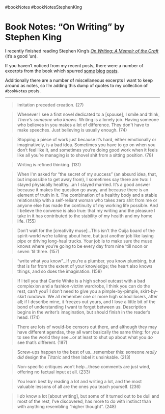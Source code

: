 #bookNotes #bookNotesStephenKing

# Book Notes: “On Writing” by Stephen King

I recently finished reading Stephen King’s [_On Writing: A Memoir of the Craft_](https://bookshop.org/books/on-writing-a-memoir-of-the-craft-9781982159375/9781982159375) (it’s a good ‘un).

If you haven’t noticed from my recent posts, there were a number of excerpts from the book which spurred [some](/2022/finding-stuff-to-write-about) [blog](/2022/my-office-space/) [posts](/2022/there-is-no-bar-but-having-one-is-good-too/).

Additionally there are a number of miscellaneous excerpts I want to keep around as notes, so I’m adding this dump of quotes to my collection of `#bookNotes` posts.

---

> Imitation preceded creation. (27)

> Whenever I see a first novel dedicated to a [spouse], I smile and think, _There’s someone who knows._ Writing is a lonely job. Having someone who believes in you makes a lot of difference. They don't have to make speeches. Just believing is usually enough. (74)

> Stopping a piece of work just because it’s hard, either emotionally or imaginatively, is a bad idea. Sometimes you have to go on when you don’t feel like it, and sometimes you’re doing good work when it feels like all you’re managing is to shovel shit from a sitting position. (78)

> Writing is refined thinking. (131)

> When I'm asked for “the secret of my success” (an absurd idea, that, but impossible to get away from), I sometimes say there are two: I stayed physically healthy…an I stayed married. It’s a good answer because it makes the question go away, and because there is an element of truth in it. The combination of a healthy body and a stable relationship with a self-reliant woman who takes zero shit from me or anyone else has made the continuity of my working life possible. And I believe the converse is also true: that my writing and the pleasure I take in it has contributed to the stability of my health and my home life. (155)

> Don’t wait for the [creativity muse]…This isn't the Ouija board of the spirit-world we’re talking about here, but just another job like laying pipe or driving long-haul trucks. Your job is to make sure the muse knows where you’re going to be every day from nine ’till noon or seven ’til three. (157)

> “write what you know”…If you’re a plumber, you know plumbing, but that is far from the extent of your knowledge; the heart also knows things, and so does the imagination. (158)

> If I tell you that Carrie White is a high school outcast with a bad complexion and a fashion-victim wardrobe, I think you can do the rest, can’t you? I don’t need to give you a pimple-by-pimple, skirt-by-skirt rundown. We all remember one or more high school losers, after all; if I describe mine, it freezes out yours, and I lose a little bit of the bond of understanding I want to forget between us. Description begins in the writer’s imagination, but should finish in the reader’s head. (174)

> There are lots of would-be censors out there, and although they may have different agendas, they all want basically the same thing: for you to see the world they see…or at least to shut up about what you _do_ see that’s different. (187)

> Screw-ups happen to the best of us…remember this: someone _really did_ design the _Titanic_ and then label it unsinkable. (213)

> Non-specific critiques won’t help…these comments are just wind, offering no factual input at all. (233)

> You learn best by reading a lot and writing a lot, and the most valuable lessons of all are the ones you teach yourself. (236)

> I _do_ know a lot [about writing], but some of it turned out to be dull and most of the rest, I’ve discovered, has more to do with instinct than with anything resembling “higher thought”. (248)